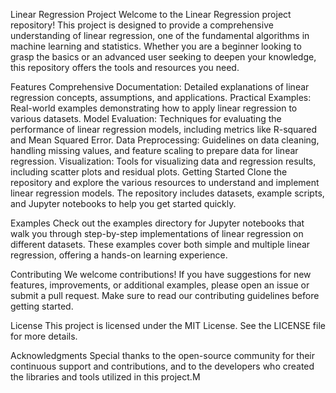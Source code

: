 Linear Regression Project
Welcome to the Linear Regression project repository! This project is designed to provide a comprehensive understanding of linear regression, one of the fundamental algorithms in machine learning and statistics. Whether you are a beginner looking to grasp the basics or an advanced user seeking to deepen your knowledge, this repository offers the tools and resources you need.

Features
Comprehensive Documentation: Detailed explanations of linear regression concepts, assumptions, and applications.
Practical Examples: Real-world examples demonstrating how to apply linear regression to various datasets.
Model Evaluation: Techniques for evaluating the performance of linear regression models, including metrics like R-squared and Mean Squared Error.
Data Preprocessing: Guidelines on data cleaning, handling missing values, and feature scaling to prepare data for linear regression.
Visualization: Tools for visualizing data and regression results, including scatter plots and residual plots.
Getting Started
Clone the repository and explore the various resources to understand and implement linear regression models. The repository includes datasets, example scripts, and Jupyter notebooks to help you get started quickly.

Examples
Check out the examples directory for Jupyter notebooks that walk you through step-by-step implementations of linear regression on different datasets. These examples cover both simple and multiple linear regression, offering a hands-on learning experience.

Contributing
We welcome contributions! If you have suggestions for new features, improvements, or additional examples, please open an issue or submit a pull request. Make sure to read our contributing guidelines before getting started.

License
This project is licensed under the MIT License. See the LICENSE file for more details.

Acknowledgments
Special thanks to the open-source community for their continuous support and contributions, and to the developers who created the libraries and tools utilized in this project.M
